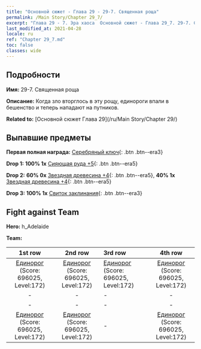 ```yaml
---
title: "Основной сюжет - Глава 29 - 29-7. Священная роща"
permalink: /Main Story/Chapter 29_7/
excerpt: "Глава 29 - 7. Эра хаоса  Основной сюжет - Глава 29_7. 29-7. Священная роща"
last_modified_at: 2021-04-28
locale: ru
ref: "Chapter 29_7.md"
toc: false
classes: wide
---
```


## Подробности

 **Имя:** 29-7. Священная роща

 **Описание:** Когда зло вторглось в эту рощу, единороги впали в бешенство и теперь нападают на путников.

 **Related to:** [Основной сюжет Глава 29](/ru/Main Story/Chapter 29/)

## Выпавшие предметы

 **Первая полная награда:** [Серебряный ключ](/ItemsRU/con_693/){: .btn .btn--era3}

 **Drop 1:** **100% 1x** [Сияющая руда +5](/ItemsRU/mat_96/){: .btn .btn--era5}

 **Drop 2:** **60% 0x** [Звездная древесина +4](/ItemsRU/mat_90/){: .btn .btn--era5}, **40% 1x** [Звездная древесина +4](/ItemsRU/mat_90/){: .btn .btn--era5}

 **Drop 3:** **100% 1x** [Свиток заклинания](/ItemsRU/con_694/){: .btn .btn--era3}


## Fight against Team
 **Hero:** h_Adelaide

 **Team:**


  | 1st row | 2nd row | 3rd row | 4th row |
  |:----:|:----:|:----|:----:|
  | [Единорог](/ru/units/Unicorn/) (Score: 696025, Level:172)  | [Единорог](/ru/units/Unicorn/) (Score: 696025, Level:172)  | [Единорог](/ru/units/Unicorn/) (Score: 696025, Level:172)  | [Единорог](/ru/units/Unicorn/) (Score: 696025, Level:172)  |
  | - | - | - | - |
  | - | - | - | - |
  | [Единорог](/ru/units/Unicorn/) (Score: 696025, Level:172)  | [Единорог](/ru/units/Unicorn/) (Score: 696025, Level:172)  | - | [Единорог](/ru/units/Unicorn/) (Score: 696025, Level:172)  |


